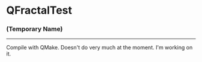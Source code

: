 # QFractalTest
### (Temporary Name)
---
Compile with QMake. Doesn't do very much at the moment. I'm working on it.
